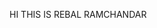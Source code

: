 HI THIS IS REBAL RAMCHANDAR 

<!---
Rebalramchandar/Rebalramchandar is a ✨ special ✨ repository because its `README.md` (this file) appears on your GitHub profile.
You can click the Preview link to take a look at your changes.
--->
